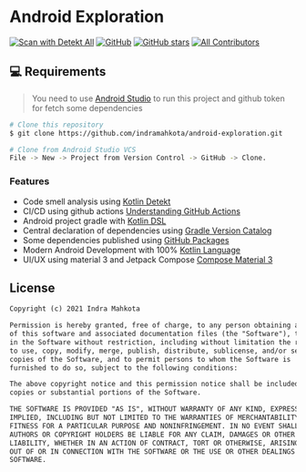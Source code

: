 # Android Exploration

[![Scan with Detekt All](https://github.com/indramahkota/android-exploration/actions/workflows/detekt-all.yml/badge.svg)](https://github.com/indramahkota/android-exploration/actions/workflows/detekt-all.yml) [![GitHub](https://img.shields.io/github/license/indramahkota/android-exploration?color=blue)](https://github.com/indramahkota/android-exploration/blob/master/LICENSE) [![GitHub stars](https://img.shields.io/github/stars/indramahkota/android-exploration)](https://github.com/indramahkota/android-exploration/stargazers) [![All Contributors](https://img.shields.io/badge/all_contributors-1-orange.svg?style=flat-square)](#contributors)

## 💻 Requirements

> You need to use [Android Studio](https://developer.android.com/studio) to run this project and github token for fetch some dependencies

```bash
# Clone this repository
$ git clone https://github.com/indramahkota/android-exploration.git

# Clone from Android Studio VCS
File -> New -> Project from Version Control -> GitHub -> Clone.
```

### Features

- Code smell analysis using [Kotlin Detekt](https://github.com/detekt/detekt)
- CI/CD using github actions [Understanding GitHub Actions](https://docs.github.com/en/actions/learn-github-actions/understanding-github-actions)
- Android project gradle with [Kotlin DSL](https://docs.gradle.org/current/userguide/kotlin_dsl.html)
- Central declaration of dependencies using [Gradle Version Catalog](https://docs.gradle.org/current/userguide/platforms.html#sub:version-catalog)
- Some dependencies published using [GitHub Packages](https://docs.github.com/en/packages)
- Modern Android Development with 100% [Kotlin Language](https://kotlinlang.org/)
- UI/UX using material 3 and Jetpack Compose [Compose Material 3](https://developer.android.com/jetpack/androidx/releases/compose-material3)

## License

```markdown
Copyright (c) 2021 Indra Mahkota

Permission is hereby granted, free of charge, to any person obtaining a copy
of this software and associated documentation files (the "Software"), to deal
in the Software without restriction, including without limitation the rights
to use, copy, modify, merge, publish, distribute, sublicense, and/or sell
copies of the Software, and to permit persons to whom the Software is
furnished to do so, subject to the following conditions:

The above copyright notice and this permission notice shall be included in all
copies or substantial portions of the Software.

THE SOFTWARE IS PROVIDED "AS IS", WITHOUT WARRANTY OF ANY KIND, EXPRESS OR
IMPLIED, INCLUDING BUT NOT LIMITED TO THE WARRANTIES OF MERCHANTABILITY,
FITNESS FOR A PARTICULAR PURPOSE AND NONINFRINGEMENT. IN NO EVENT SHALL THE
AUTHORS OR COPYRIGHT HOLDERS BE LIABLE FOR ANY CLAIM, DAMAGES OR OTHER
LIABILITY, WHETHER IN AN ACTION OF CONTRACT, TORT OR OTHERWISE, ARISING FROM,
OUT OF OR IN CONNECTION WITH THE SOFTWARE OR THE USE OR OTHER DEALINGS IN THE
SOFTWARE.
```
